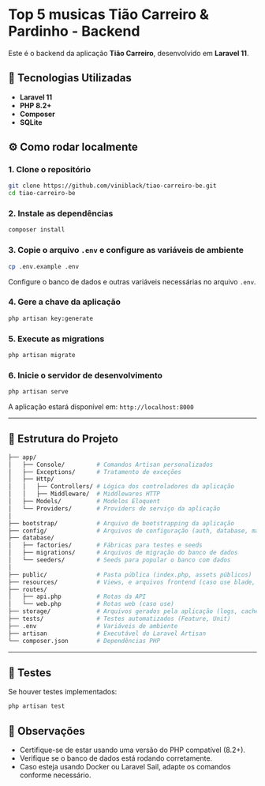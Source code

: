 # Top 5 musicas Tião Carreiro & Pardinho - Backend

Este é o backend da aplicação **Tião Carreiro**, desenvolvido em **Laravel 11**.

## 🚀 Tecnologias Utilizadas

-   **Laravel 11**
-   **PHP 8.2+**
-   **Composer**
-   **SQLite**

## ⚙️ Como rodar localmente

### 1. Clone o repositório

```bash
git clone https://github.com/viniblack/tiao-carreiro-be.git
cd tiao-carreiro-be
```

### 2. Instale as dependências

```bash
composer install
```

### 3. Copie o arquivo `.env` e configure as variáveis de ambiente

```bash
cp .env.example .env
```

Configure o banco de dados e outras variáveis necessárias no arquivo `.env`.

### 4. Gere a chave da aplicação

```bash
php artisan key:generate
```

### 5. Execute as migrations

```bash
php artisan migrate
```

### 6. Inicie o servidor de desenvolvimento

```bash
php artisan serve
```

A aplicação estará disponível em: `http://localhost:8000`

---

## 📁 Estrutura do Projeto

```bash
├── app/
│   ├── Console/         # Comandos Artisan personalizados
│   ├── Exceptions/      # Tratamento de exceções
│   ├── Http/
│   │   ├── Controllers/ # Lógica dos controladores da aplicação
│   │   ├── Middleware/  # Middlewares HTTP
│   ├── Models/          # Modelos Eloquent
│   └── Providers/       # Providers de serviço da aplicação
│
├── bootstrap/           # Arquivo de bootstrapping da aplicação
├── config/              # Arquivos de configuração (auth, database, mail, etc)
├── database/
│   ├── factories/       # Fábricas para testes e seeds
│   ├── migrations/      # Arquivos de migração do banco de dados
│   └── seeders/         # Seeds para popular o banco com dados
│
├── public/              # Pasta pública (index.php, assets públicos)
├── resources/           # Views, e arquivos frontend (caso use blade, etc)
├── routes/
│   ├── api.php          # Rotas da API
│   └── web.php          # Rotas web (caso use)
├── storage/             # Arquivos gerados pela aplicação (logs, cache, etc)
├── tests/               # Testes automatizados (Feature, Unit)
├── .env                 # Variáveis de ambiente
├── artisan              # Executável do Laravel Artisan
└── composer.json        # Dependências PHP
```

---

## 🧪 Testes

Se houver testes implementados:

```bash
php artisan test
```

## 📌 Observações

-   Certifique-se de estar usando uma versão do PHP compatível (8.2+).
-   Verifique se o banco de dados está rodando corretamente.
-   Caso esteja usando Docker ou Laravel Sail, adapte os comandos conforme necessário.
